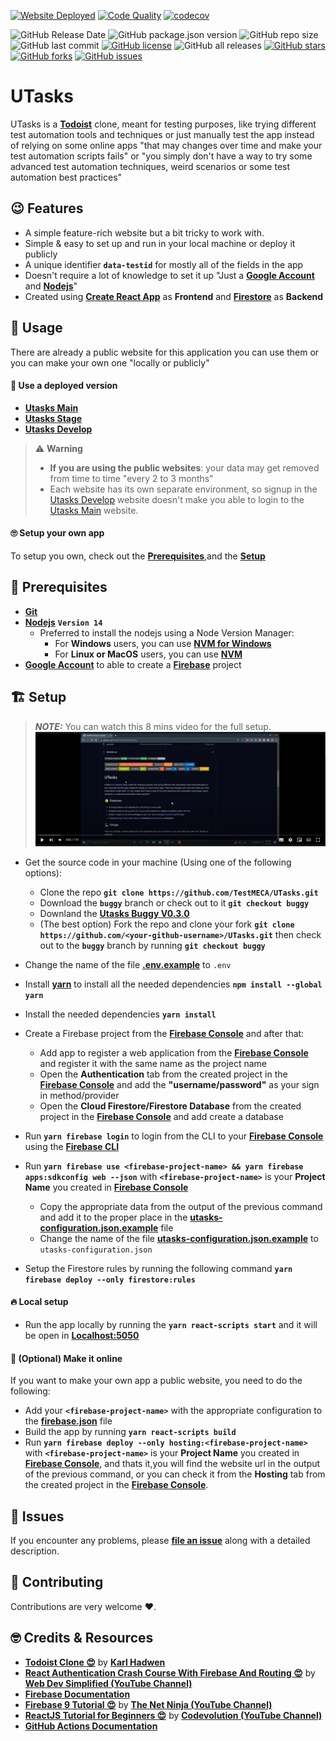 [![Website Deployed](https://github.com/TestMECA/UTasks/actions/workflows/firebase-hosting-merge.yml/badge.svg)](https://github.com/TestMECA/UTasks/actions/workflows/firebase-hosting-merge.yml) [![Code Quality](https://github.com/TestMECA/UTasks/actions/workflows/code-quality-pipline.yaml/badge.svg)](https://github.com/TestMECA/UTasks/actions/workflows/code-quality-pipline.yaml) [![codecov](https://codecov.io/gh/TestMECA/UTasks/branch/main/graph/badge.svg?token=3K0C6K2F0U)](https://codecov.io/gh/TestMECA/UTasks)

![GitHub Release Date](https://img.shields.io/github/release-date/TestMECA/UTasks?style=for-the-badge) ![GitHub package.json version](https://img.shields.io/github/package-json/v/TestMECA/UTasks?style=for-the-badge) ![GitHub repo size](https://img.shields.io/github/repo-size/TestMECA/UTasks?style=for-the-badge) ![GitHub last commit](https://img.shields.io/github/last-commit/TestMECA/UTasks?style=for-the-badge) [![GitHub license](https://img.shields.io/github/license/TestMECA/UTasks?style=for-the-badge)](https://github.com/TestMECA/UTasks/blob/main/LICENSE) ![GitHub all releases](https://img.shields.io/github/downloads/TestMECA/UTasks/total?style=for-the-badge) [![GitHub stars](https://img.shields.io/github/stars/TestMECA/UTasks?style=for-the-badge)](https://github.com/TestMECA/UTasks/stargazers) [![GitHub forks](https://img.shields.io/github/forks/TestMECA/UTasks?style=for-the-badge)](https://github.com/MohamedRaslan/pytest-qatouch/network) [![GitHub issues](https://img.shields.io/github/issues/TestMECA/UTasks?style=for-the-badge)](https://github.com/MohamedRaslan/pytest-qatouch/issues)

# UTasks

UTasks is a **[Todoist](https://todoist.com/)** clone, meant for testing purposes, like trying different test automation tools and techniques or just manually test the app instead of relying on some online apps "that may changes over time and make your test automation scripts fails" or "you simply don't have a way to try some advanced test automation techniques, weird scenarios or some test automation best practices"

## :wink: Features

- A simple feature-rich website but a bit tricky to work with.
- Simple & easy to set up and run in your local machine or deploy it publicly
- A unique identifier **`data-testid`** for mostly all of the fields in the app
- Doesn't require a lot of knowledge to set it up "Just a **[Google Account](https://accounts.google.com/signup/)** and **[Nodejs](https://nodejs.org/en/)**"
- Created using **[Create React App](https://create-react-app.dev/)** as **Frontend** and **[Firestore](https://firebase.google.com/docs/firestore)** as **Backend**

## :mechanical_arm: Usage

There are already a public website for this application you can use them or you can make your own one "locally or publicly"

#### :iphone: Use a deployed version

- **[Utasks Main](https://utasks-main.web.app/)**
- **[Utasks Stage](https://utasks-stage.web.app/)**
- **[Utasks Develop](https://utasks-develop.web.app/)**

> :warning: **Warning**
>
> - **If you are using the public websites**: your data may get removed from time to time "every 2 to 3 months"
> - Each website has its own separate environment, so signup in the [Utasks Develop](https://utasks-develop.web.app/) website doesn't make you able to login to the [Utasks Main](https://utasks-main.web.app/) website.

#### :roll_eyes: Setup your own app

To setup you own, check out the **[Prerequisites](#Prerequisites)**,and the **[Setup](#Setup)**

## :toolbox: Prerequisites

- **[Git](https://git-scm.com/)**
- **[Nodejs](https://nodejs.org/en/)** **`Version 14`**
  - Preferred to install the nodejs using a Node Version Manager:
    - For **Windows** users, you can use **[NVM for Windows](https://github.com/coreybutler/nvm-windows)**
    - For **Linux or MacOS** users, you can use **[NVM](https://github.com/nvm-sh/nvm)**
- **[Google Account](https://accounts.google.com/signup/)** to able to create a **[Firebase](https://firebase.google.com/)** project

## :building_construction: Setup

> **_NOTE:_** You can watch this 8 mins video for the full setup.
> [![Setup and host a Utasks (Todoist react web app clone ) with firebase](.github/docs/Thumbnail.png)](https://www.youtube.com/watch?v=G1LDMj59SUs 'Setup and host a Utasks (Todoist react web app clone ) with firebaseE')

- Get the source code in your machine (Using one of the following options):

  - Clone the repo **`git clone https://github.com/TestMECA/UTasks.git`**
  - Download the **`buggy`** branch or check out to it **`git checkout buggy`**
  - Downland the **[Utasks Buggy V0.3.0](https://github.com/TestMECA/UTasks/releases/tag/V0.3.0)**
  - (The best option) Fork the repo and clone your fork **`git clone https://github.com/<your-github-username>/UTasks.git`** then check out to the **`buggy`** branch by running **`git checkout buggy`**

- Change the name of the file **[.env.example](https://github.com/TestMECA/UTasks/blob/main/.env.example)** to `.env`
- Install **[yarn](https://yarnpkg.com/)** to install all the needed dependencies **`npm install --global yarn`**
- Install the needed dependencies **`yarn install`**
- Create a Firebase project from the **[Firebase Console](https://console.firebase.google.com/)** and after that:

  - Add app to register a web application from the **[Firebase Console](https://console.firebase.google.com/)** and register it with the same name as the project name
  - Open the **Authentication** tab from the created project in the **[Firebase Console](https://console.firebase.google.com/)** and add the **"username/password"** as your sign in method/provider
  - Open the **Cloud Firestore/Firestore Database** from the created project in the **[Firebase Console](https://console.firebase.google.com/)** and add create a database

- Run **`yarn firebase login`** to login from the CLI to your **[Firebase Console](https://console.firebase.google.com/)** using the **[Firebase CLI](https://firebase.google.com/docs/cli)**
- Run **`yarn firebase use <firebase-project-name> && yarn firebase apps:sdkconfig web --json`** with **`<firebase-project-name>`** is your **Project Name** you created in **[Firebase Console](https://console.firebase.google.com/)**

  - Copy the appropriate data from the output of the previous command and add it to the proper place in the **[utasks-configuration.json.example](https://github.com/TestMECA/UTasks/blob/main/src/utasks-configuration.json.example)** file
  - Change the name of the file **[utasks-configuration.json.example](https://github.com/TestMECA/UTasks/blob/main/src/utasks-configuration.json.example)** to `utasks-configuration.json`

- Setup the Firestore rules by running the following command **`yarn firebase deploy --only firestore:rules`**

#### :fire: Local setup

- Run the app locally by running the **`yarn react-scripts start`** and it will be open in **[Localhost:5050](http://localhost:5050)**

#### :rocket: (Optional) Make it online

If you want to make your own app a public website, you need to do the following:

- Add your **`<firebase-project-name>`** with the appropriate configuration to the **[firebase.json](https://github.com/TestMECA/UTasks/blob/main/firebase.json)** file
- Build the app by running **`yarn react-scripts build`**
- Run **`yarn firebase deploy --only hosting:<firebase-project-name>`** with **`<firebase-project-name>`** is your **Project Name** you created in **[Firebase Console](https://console.firebase.google.com/)**, and thats it,you will find the website url in the output of the previous command, or you can check it from the **Hosting** tab from the created project in the **[Firebase Console](https://console.firebase.google.com/)**.

## :see_no_evil: Issues

If you encounter any problems, please **[file an issue](https://github.com/TestMECA/UTasks/issues)** along with a detailed description.

## :handshake: Contributing

Contributions are very welcome :heart:.

## :nerd_face: Credits & Resources

- **[Todoist Clone :heart_eyes:](https://www.youtube.com/watch?v=hT3j87FMR6M)** by **[Karl Hadwen](https://www.youtube.com/c/cognitivesurge)**
- **[React Authentication Crash Course With Firebase And Routing :heart_eyes:](https://youtu.be/PKwu15ldZ7k)** by **[Web Dev Simplified (YouTube Channel)](https://www.youtube.com/channel/UCFbNIlppjAuEX4znoulh0Cw)**
- **[Firebase Documentation](https://firebase.google.com/docs)**
- **[Firebase 9 Tutorial :heart_eyes:](https://www.youtube.com/playlist?list=PL4cUxeGkcC9jERUGvbudErNCeSZHWUVlb)** by **[The Net Ninja (YouTube Channel)](https://www.youtube.com/c/TheNetNinja)**
- **[ReactJS Tutorial for Beginners :heart_eyes:](https://www.youtube.com/playlist?list=PLC3y8-rFHvwgg3vaYJgHGnModB54rxOk3)** by **[Codevolution (YouTube Channel)](https://www.youtube.com/c/Codevolution)**
- **[GitHub Actions Documentation](https://docs.github.com/en/actions)**
